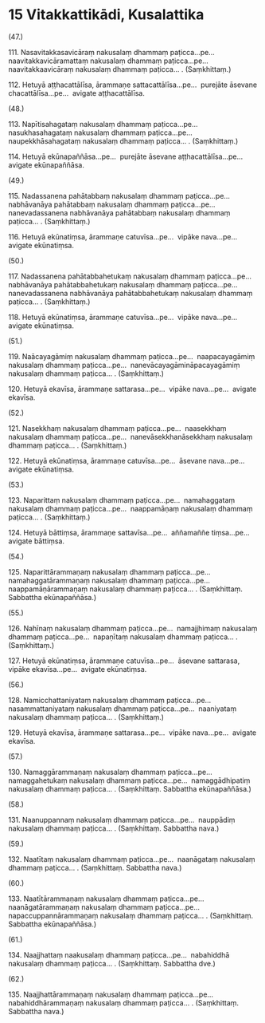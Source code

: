 # 15 Vitakkattikādi, Kusalattika

(47.)

111\. Nasavitakkasavicāraṃ nakusalaṃ dhammaṃ paṭicca…pe…  naavitakkavicāramattaṃ nakusalaṃ dhammaṃ paṭicca…pe…  naavitakkaavicāraṃ nakusalaṃ dhammaṃ paṭicca… . (Saṃkhittaṃ.)

112\. Hetuyā aṭṭhacattālīsa, ārammaṇe sattacattālīsa…pe…  purejāte āsevane chacattālīsa…pe…  avigate aṭṭhacattālīsa.

(48.)

113\. Napītisahagataṃ nakusalaṃ dhammaṃ paṭicca…pe…  nasukhasahagataṃ nakusalaṃ dhammaṃ paṭicca…pe…  naupekkhāsahagataṃ nakusalaṃ dhammaṃ paṭicca… . (Saṃkhittaṃ.)

114\. Hetuyā ekūnapaññāsa…pe…  purejāte āsevane aṭṭhacattālīsa…pe…  avigate ekūnapaññāsa.

(49.)

115\. Nadassanena pahātabbaṃ nakusalaṃ dhammaṃ paṭicca…pe…  nabhāvanāya pahātabbaṃ nakusalaṃ dhammaṃ paṭicca…pe…  nanevadassanena nabhāvanāya pahātabbaṃ nakusalaṃ dhammaṃ paṭicca… . (Saṃkhittaṃ.)

116\. Hetuyā ekūnatiṃsa, ārammaṇe catuvīsa…pe…  vipāke nava…pe…  avigate ekūnatiṃsa.

(50.)

117\. Nadassanena pahātabbahetukaṃ nakusalaṃ dhammaṃ paṭicca…pe…  nabhāvanāya pahātabbahetukaṃ nakusalaṃ dhammaṃ paṭicca…pe…  nanevadassanena nabhāvanāya pahātabbahetukaṃ nakusalaṃ dhammaṃ paṭicca… . (Saṃkhittaṃ.)

118\. Hetuyā ekūnatiṃsa, ārammaṇe catuvīsa…pe…  vipāke nava…pe…  avigate ekūnatiṃsa.

(51.)

119\. Naācayagāmiṃ nakusalaṃ dhammaṃ paṭicca…pe…  naapacayagāmiṃ nakusalaṃ dhammaṃ paṭicca…pe…  nanevācayagāmināpacayagāmiṃ nakusalaṃ dhammaṃ paṭicca… . (Saṃkhittaṃ.)

120\. Hetuyā ekavīsa, ārammaṇe sattarasa…pe…  vipāke nava…pe…  avigate ekavīsa.

(52.)

121\. Nasekkhaṃ nakusalaṃ dhammaṃ paṭicca…pe…  naasekkhaṃ nakusalaṃ dhammaṃ paṭicca…pe…  nanevāsekkhanāsekkhaṃ nakusalaṃ dhammaṃ paṭicca… . (Saṃkhittaṃ.)

122\. Hetuyā ekūnatiṃsa, ārammaṇe catuvīsa…pe…  āsevane nava…pe…  avigate ekūnatiṃsa.

(53.)

123\. Naparittaṃ nakusalaṃ dhammaṃ paṭicca…pe…  namahaggataṃ nakusalaṃ dhammaṃ paṭicca…pe…  naappamāṇaṃ nakusalaṃ dhammaṃ paṭicca… . (Saṃkhittaṃ.)

124\. Hetuyā bāttiṃsa, ārammaṇe sattavīsa…pe…  aññamaññe tiṃsa…pe…  avigate bāttiṃsa.

(54.)

125\. Naparittārammaṇaṃ nakusalaṃ dhammaṃ paṭicca…pe…  namahaggatārammaṇaṃ nakusalaṃ dhammaṃ paṭicca…pe…  naappamāṇārammaṇaṃ nakusalaṃ dhammaṃ paṭicca… . (Saṃkhittaṃ. Sabbattha ekūnapaññāsa.)

(55.)

126\. Nahīnaṃ nakusalaṃ dhammaṃ paṭicca…pe…  namajjhimaṃ nakusalaṃ dhammaṃ paṭicca…pe…  napaṇītaṃ nakusalaṃ dhammaṃ paṭicca… . (Saṃkhittaṃ.)

127\. Hetuyā ekūnatiṃsa, ārammaṇe catuvīsa…pe…  āsevane sattarasa, vipāke ekavīsa…pe…  avigate ekūnatiṃsa.

(56.)

128\. Namicchattaniyataṃ nakusalaṃ dhammaṃ paṭicca…pe…  nasammattaniyataṃ nakusalaṃ dhammaṃ paṭicca…pe…  naaniyataṃ nakusalaṃ dhammaṃ paṭicca… . (Saṃkhittaṃ.)

129\. Hetuyā ekavīsa, ārammaṇe sattarasa…pe…  vipāke nava…pe…  avigate ekavīsa.

(57.)

130\. Namaggārammaṇaṃ nakusalaṃ dhammaṃ paṭicca…pe…  namaggahetukaṃ nakusalaṃ dhammaṃ paṭicca…pe…  namaggādhipatiṃ nakusalaṃ dhammaṃ paṭicca… . (Saṃkhittaṃ. Sabbattha ekūnapaññāsa.)

(58.)

131\. Naanuppannaṃ nakusalaṃ dhammaṃ paṭicca…pe…  nauppādiṃ nakusalaṃ dhammaṃ paṭicca… . (Saṃkhittaṃ. Sabbattha nava.)

(59.)

132\. Naatītaṃ nakusalaṃ dhammaṃ paṭicca…pe…  naanāgataṃ nakusalaṃ dhammaṃ paṭicca… . (Saṃkhittaṃ. Sabbattha nava.)

(60.)

133\. Naatītārammaṇaṃ nakusalaṃ dhammaṃ paṭicca…pe…  naanāgatārammaṇaṃ nakusalaṃ dhammaṃ paṭicca…pe…  napaccuppannārammaṇaṃ nakusalaṃ dhammaṃ paṭicca… . (Saṃkhittaṃ. Sabbattha ekūnapaññāsa.)

(61.)

134\. Naajjhattaṃ naakusalaṃ dhammaṃ paṭicca…pe…  nabahiddhā nakusalaṃ dhammaṃ paṭicca… . (Saṃkhittaṃ. Sabbattha dve.)

(62.)

135\. Naajjhattārammaṇaṃ nakusalaṃ dhammaṃ paṭicca…pe…  nabahiddhārammaṇaṃ nakusalaṃ dhammaṃ paṭicca… . (Saṃkhittaṃ. Sabbattha nava.)
